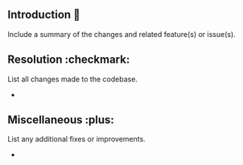 ## Introduction :pencil:

Include a summary of the changes and related feature(s) or issue(s).

## Resolution :checkmark:

List all changes made to the codebase.

-

## Miscellaneous :plus:

List any additional fixes or improvements.

-
